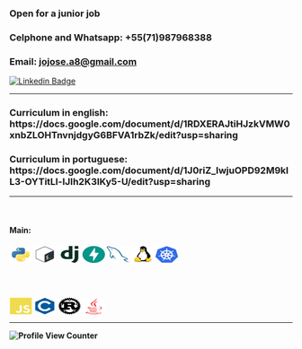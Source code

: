### Open for a junior job 
### Celphone and Whatsapp: +55(71)987968388<br>
### Email: jojose.a8@gmail.com
[![Linkedin Badge](https://img.shields.io/badge/-LinkedIn-blue?style=flat-square&logo=Linkedin&logoColor=white&link=https://www.linkedin.com/in/jos%C3%A9-antonio-085a2a197/)](https://www.linkedin.com/in/jos%C3%A9-antonio-085a2a197/)

-----------------------------------------------------------------------------------------------------
<h3>Curriculum in english: https://docs.google.com/document/d/1RDXERAJtiHJzkVMW0xnbZLOHTnvnjdgyG6BFVA1rbZk/edit?usp=sharing </h3>

<h3>Curriculum in portuguese: https://docs.google.com/document/d/1J0riZ_IwjuOPD92M9kIL3-OYTitLl-IJIh2K3IKy5-U/edit?usp=sharing </h3>

-----------------------------------------------------------------------------------------------------


<div style="display: inline_block"><br>
  
   <h4>Main: <h4>
   <img align="center" alt="Python" height="30" width="40" src="https://raw.githubusercontent.com/devicons/devicon/master/icons/python/python-original.svg">  
   <img align="center" alt="Bash" height="30" width="40" src="https://raw.githubusercontent.com/devicons/devicon/master/icons/bash/bash-original.svg">  

   <img align="center" alt="django" height="30" width="40" src="https://raw.githubusercontent.com/devicons/devicon/master/icons/django/django-plain.svg">
   <img align="center" alt="fastapi" height="30" width="40" src="https://raw.githubusercontent.com/devicons/devicon/master/icons/fastapi/fastapi-plain.svg">
   <img align="center" alt="mysql" height="30" width="40" src="https://raw.githubusercontent.com/devicons/devicon/master/icons/mysql/mysql-plain.svg">
   <img align="center" alt="linux" height="30" width="40" src="https://raw.githubusercontent.com/devicons/devicon/master/icons/linux/linux-original.svg">
   <img align="center" alt="kubernetes" height="30" width="40" src="https://raw.githubusercontent.com/devicons/devicon/master/icons/kubernetes/kubernetes-original.svg">  

   <br><br>
  
  <img align="center" alt="Js" height="30" width="40" src="https://raw.githubusercontent.com/devicons/devicon/master/icons/javascript/javascript-plain.svg">
   <img align="center" alt="c" height="30" width="40" src="https://raw.githubusercontent.com/devicons/devicon/master/icons/c/c-plain.svg">

   <img align="center" alt="rust" height="30" width="40" src="https://raw.githubusercontent.com/devicons/devicon/master/icons/rust/rust-plain.svg">
      
   <img align="center" alt="java" height="30" width="40" src="https://raw.githubusercontent.com/devicons/devicon/master/icons/java/java-plain.svg">


-----------------------------------------------------------------------------------------

![Profile View Counter](https://komarev.com/ghpvc/?username=Tanu-N-Prabhu)
